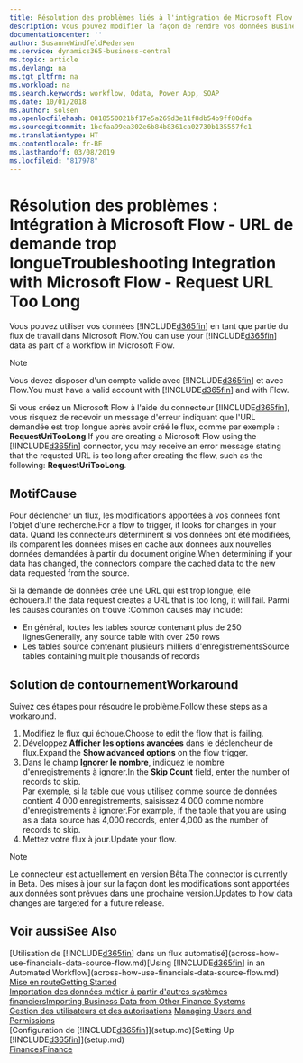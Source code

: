 ```yaml
---
title: Résolution des problèmes liés à l'intégration de Microsoft Flow | Microsoft Docs
description: Vous pouvez modifier la façon de rendre vos données Business Central disponibles sous forme de source de données et spécifier une URL OData de vos services Web pour générer un flux de travail automatisé.
documentationcenter: ''
author: SusanneWindfeldPedersen
ms.service: dynamics365-business-central
ms.topic: article
ms.devlang: na
ms.tgt_pltfrm: na
ms.workload: na
ms.search.keywords: workflow, Odata, Power App, SOAP
ms.date: 10/01/2018
ms.author: solsen
ms.openlocfilehash: 0818550021bf17e5a269d3e11f8db54b9ff80dfa
ms.sourcegitcommit: 1bcfaa99ea302e6b84b8361ca02730b135557fc1
ms.translationtype: HT
ms.contentlocale: fr-BE
ms.lasthandoff: 03/08/2019
ms.locfileid: "817978"
---
```

# <a name="troubleshooting-integration-with-microsoft-flow---request-url-too-long"></a><span data-ttu-id="c0fc1-103">Résolution des problèmes : Intégration à Microsoft Flow - URL de demande trop longue</span><span class="sxs-lookup"><span data-stu-id="c0fc1-103">Troubleshooting Integration with Microsoft Flow - Request URL Too Long</span></span>
<span data-ttu-id="c0fc1-104">Vous pouvez utiliser vos données [!INCLUDE[d365fin](includes/d365fin_md.md)] en tant que partie du flux de travail dans Microsoft Flow.</span><span class="sxs-lookup"><span data-stu-id="c0fc1-104">You can use your [!INCLUDE[d365fin](includes/d365fin_md.md)] data as part of a workflow in Microsoft Flow.</span></span>  

> [!NOTE]  
>   <span data-ttu-id="c0fc1-105">Vous devez disposer d'un compte valide avec [!INCLUDE[d365fin](includes/d365fin_md.md)] et avec Flow.</span><span class="sxs-lookup"><span data-stu-id="c0fc1-105">You must have a valid account with [!INCLUDE[d365fin](includes/d365fin_md.md)] and with Flow.</span></span>  

<span data-ttu-id="c0fc1-106">Si vous créez un Microsoft Flow à l'aide du connecteur [!INCLUDE[d365fin](includes/d365fin_md.md)], vous risquez de recevoir un message d'erreur indiquant que l'URL demandée est trop longue après avoir créé le flux, comme par exemple : **RequestUriTooLong**.</span><span class="sxs-lookup"><span data-stu-id="c0fc1-106">If you are creating a Microsoft Flow using the [!INCLUDE[d365fin](includes/d365fin_md.md)] connector, you may receive an error message stating that the requsted URL is too long after creating the flow, such as the following: **RequestUriTooLong**.</span></span>

## <a name="cause"></a><span data-ttu-id="c0fc1-107">Motif</span><span class="sxs-lookup"><span data-stu-id="c0fc1-107">Cause</span></span>
<span data-ttu-id="c0fc1-108">Pour déclencher un flux, les modifications apportées à vos données font l'objet d'une recherche.</span><span class="sxs-lookup"><span data-stu-id="c0fc1-108">For a flow to trigger, it looks for changes in your data.</span></span> <span data-ttu-id="c0fc1-109">Quand les connecteurs déterminent si vos données ont été modifiées, ils comparent les données mises en cache aux données aux nouvelles données demandées à partir du document origine.</span><span class="sxs-lookup"><span data-stu-id="c0fc1-109">When determining if your data has changed, the connectors compare the cached data to the new data requested from the source.</span></span>  

<span data-ttu-id="c0fc1-110">Si la demande de données crée une URL qui est trop longue, elle échouera.</span><span class="sxs-lookup"><span data-stu-id="c0fc1-110">If the data request creates a URL that is too long, it will fail.</span></span> <span data-ttu-id="c0fc1-111">Parmi les causes courantes on trouve :</span><span class="sxs-lookup"><span data-stu-id="c0fc1-111">Common causes may include:</span></span>
- <span data-ttu-id="c0fc1-112">En général, toutes les tables source contenant plus de 250 lignes</span><span class="sxs-lookup"><span data-stu-id="c0fc1-112">Generally, any source table with over 250 rows</span></span>
- <span data-ttu-id="c0fc1-113">Les tables source contenant plusieurs milliers d'enregistrements</span><span class="sxs-lookup"><span data-stu-id="c0fc1-113">Source tables containing multiple thousands of records</span></span>

## <a name="workaround"></a><span data-ttu-id="c0fc1-114">Solution de contournement</span><span class="sxs-lookup"><span data-stu-id="c0fc1-114">Workaround</span></span>
<span data-ttu-id="c0fc1-115">Suivez ces étapes pour résoudre le problème.</span><span class="sxs-lookup"><span data-stu-id="c0fc1-115">Follow these steps as a workaround.</span></span>
1. <span data-ttu-id="c0fc1-116">Modifiez le flux qui échoue.</span><span class="sxs-lookup"><span data-stu-id="c0fc1-116">Choose to edit the flow that is failing.</span></span>
2. <span data-ttu-id="c0fc1-117">Développez **Afficher les options avancées** dans le déclencheur de flux.</span><span class="sxs-lookup"><span data-stu-id="c0fc1-117">Expand the **Show advanced options** on the flow trigger.</span></span>
3. <span data-ttu-id="c0fc1-118">Dans le champ **Ignorer le nombre**, indiquez le nombre d'enregistrements à ignorer.</span><span class="sxs-lookup"><span data-stu-id="c0fc1-118">In the **Skip Count** field, enter the number of records to skip.</span></span>  
<span data-ttu-id="c0fc1-119">Par exemple, si la table que vous utilisez comme source de données contient 4 000 enregistrements, saisissez 4 000 comme nombre d'enregistrements à ignorer.</span><span class="sxs-lookup"><span data-stu-id="c0fc1-119">For example, if the table that you are using as a data source has 4,000 records, enter 4,000 as the number of records to skip.</span></span>
4. <span data-ttu-id="c0fc1-120">Mettez votre flux à jour.</span><span class="sxs-lookup"><span data-stu-id="c0fc1-120">Update your flow.</span></span>

> [!NOTE]  
> <span data-ttu-id="c0fc1-121">Le connecteur est actuellement en version Bêta.</span><span class="sxs-lookup"><span data-stu-id="c0fc1-121">The connector is currently in Beta.</span></span> <span data-ttu-id="c0fc1-122">Des mises à jour sur la façon dont les modifications sont apportées aux données sont prévues dans une prochaine version.</span><span class="sxs-lookup"><span data-stu-id="c0fc1-122">Updates to how data changes are targeted for a future release.</span></span>


## <a name="see-also"></a><span data-ttu-id="c0fc1-123">Voir aussi</span><span class="sxs-lookup"><span data-stu-id="c0fc1-123">See Also</span></span>
<span data-ttu-id="c0fc1-124">[Utilisation de [!INCLUDE[d365fin](includes/d365fin_md.md)] dans un flux automatisé](across-how-use-financials-data-source-flow.md)</span><span class="sxs-lookup"><span data-stu-id="c0fc1-124">[Using [!INCLUDE[d365fin](includes/d365fin_md.md)] in an Automated Workflow](across-how-use-financials-data-source-flow.md)</span></span>  
[<span data-ttu-id="c0fc1-125">Mise en route</span><span class="sxs-lookup"><span data-stu-id="c0fc1-125">Getting Started</span></span>](product-get-started.md)  
[<span data-ttu-id="c0fc1-126">Importation des données métier à partir d'autres systèmes financiers</span><span class="sxs-lookup"><span data-stu-id="c0fc1-126">Importing Business Data from Other Finance Systems</span></span>](across-import-data-configuration-packages.md)  
<span data-ttu-id="c0fc1-127">[Gestion des utilisateurs et des autorisations](ui-how-users-permissions.md)  </span><span class="sxs-lookup"><span data-stu-id="c0fc1-127">[Managing Users and Permissions](ui-how-users-permissions.md)  </span></span>  
<span data-ttu-id="c0fc1-128">[Configuration de [!INCLUDE[d365fin](includes/d365fin_md.md)]](setup.md)</span><span class="sxs-lookup"><span data-stu-id="c0fc1-128">[Setting Up [!INCLUDE[d365fin](includes/d365fin_md.md)]](setup.md)</span></span>  
[<span data-ttu-id="c0fc1-129">Finances</span><span class="sxs-lookup"><span data-stu-id="c0fc1-129">Finance</span></span>](finance.md)  
